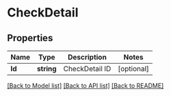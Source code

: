# CheckDetail

## Properties
Name | Type | Description | Notes
------------ | ------------- | ------------- | -------------
**Id** | **string** | CheckDetail ID | [optional] 

[[Back to Model list]](../README.md#documentation-for-models) [[Back to API list]](../README.md#documentation-for-api-endpoints) [[Back to README]](../README.md)


